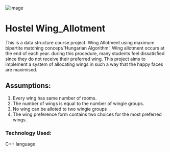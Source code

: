 ![image](https://user-images.githubusercontent.com/70815270/196267663-dceb050d-1e53-415a-bd80-99093159753f.png)

# Hostel Wing_Allotment
This is a data structure course project.
Wing Allotment using maximum bipartite matching concept/'Hungarian Algorithm'.
Wing allotment occurs at the end of each year. during this procedure, many students feel dissatisfied since they do not receive their preferred wing.
This project aims to implement a system of allocating wings in such a way that the happy faces are maximised. 


## Assumptions:
1. Every wing has same number of rooms.
2. The number of wings is equal to the number of wingie groups.
3. No wing can be alloted to two wingie groups
4. The wing preference form contains two choices for the most preferred wings.



### Technology Used:
C++ language




